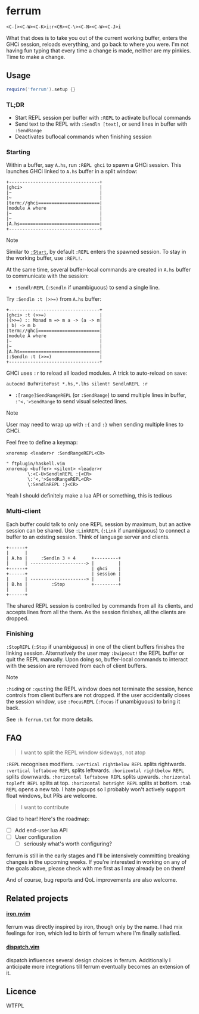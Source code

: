 # ferrum

    <C-[><C-W><C-K>i:r<CR><C-\><C-N><C-W><C-J>i

What that does is to take you out of the current working buffer,
enters the GHCi session, reloads everything, and go back to where you were.
I'm not having fun typing that every time a change is made,
neither are my pinkies. Time to make a change.

## Usage

```lua
require('ferrum').setup {}
```

### TL;DR

- Start REPL session per buffer with `:REPL`  to activate buflocal commands
- Send text to the REPL with `:Sendln [text]`, or send lines in buffer with `:SendRange`
- Deactivates buflocal commands when finishing session

### Starting

Within a buffer, say `A.hs`, run `:REPL ghci` to spawn a GHCi session.
This launches GHCi linked to `A.hs` buffer in a split window:


    +----------------------------------+
    |ghci>                             |
    |~                                 |
    |~                                 |
    |term://ghci=======================|
    |module A where                    |
    |~                                 |
    |~                                 |
    |A.hs==============================|
    +----------------------------------+

> [!NOTE]
> Similar to [`:Start`](https://github.com/tpope/vim-dispatch),
> by default `:REPL` enters the spawned session.
> To stay in the working buffer, use `:REPL!`.

At the same time, several buffer-local commands are created in `A.hs` buffer
to communicate with the session:

- `:SendlnREPL` (`:Sendln` if unambiguous) to send a single line.

Try `:Sendln :t (>>=)` from `A.hs` buffer:

    +----------------------------------+
    |ghci> :t (>>=)                    |
    |(>>=) :: Monad m => m a -> (a -> m|
    | b) -> m b                        |
    |term://ghci=======================|
    |module A where                    |
    |~                                 |
    |~                                 |
    |A.hs==============================|
    |:Sendln :t (>>=)                  |
    +----------------------------------+

GHCi uses `:r` to reload all loaded modules. A trick to auto-reload on save:

```vim
autocmd BufWritePost *.hs,*.lhs silent! SendlnREPL :r
```

- `:[range]SendRangeREPL` (or `:SendRange`) to send multiple lines in buffer,
  `:'<,'>SendRange` to send visual selected lines.

> [!NOTE]
> User may need to wrap up with `:{` and `:}` when sending multiple lines to GHCi.

Feel free to define a keymap:

```vim
xnoremap <leader>r :SendRangeREPL<CR>
```
```vim
" ftplugin/haskell.vim
xnoremap <buffer> <silent> <leader>r 
        \:<C-U>SendlnREPL :{<CR>
        \:'<,'>SendRangeREPL<CR>
        \:SendlnREPL :}<CR>
```

Yeah I should definitely make a lua API or something, this is tedious

### Multi-client

Each buffer could talk to only one REPL session by maximum,
but an active session can be shared.
Use `:LinkREPL` (`:Link` if unambiguous) to connect a buffer to an
existing session. Think of language server and clients.

    +------+
    |      |           
    | A.hs |     :Sendln 3 + 4      +---------+ 
    |      | ---------------------> |         |  
    +------+                        | ghci    |  
    +------+                        | session |  
    |      | ---------------------> |         |
    | B.hs |         :Stop          +---------+  
    |      |    
    +------+

The shared REPL session is controlled by commands from all its clients,
and accepts lines from all the them.
As the session finishes, all the clients are dropped.

### Finishing

`:StopREPL` (`:Stop` if unambiguous) in one of the client buffers finishes the linking session. 
Alternatively the user may `:bwipeout!` the REPL buffer or quit the REPL manually.
Upon doing so, buffer-local commands to interact with the session are removed from each of client buffers.

> [!NOTE]
> `:hid`ing or `:quit`ing the REPL window does not terminate the session,
> hence controls from client buffers are not dropped.
> If the user accidentally closes the session window,
> use `:FocusREPL` (`:Focus` if unambiguous) to bring it back.

See `:h ferrum.txt` for more details.

## FAQ

> I want to split the REPL window sideways, not atop

`:REPL` recognises modifiers.
`:vertical rightbelow REPL` splits rightwards. `:vertical leftabove REPL` splits leftwards.
`:horizontal rightbelow REPL` splits downwards. `:horizontal leftabove REPL` splits upwards.
`:horizontal topleft REPL` splits at top. `:horizontal botright REPL` splits at bottom.
`:tab REPL` opens a new tab.
I hate popups so I probably won't actively support float windows,
but PRs are welcome.

> I want to contribute

Glad to hear! Here's the roadmap:

- [ ] Add end-user lua API
- [ ] User configuration
    - [ ] seriously what's worth configuring?

ferrum is still in the early stages
and I'll be intensively committing
breaking changes in the upcoming weeks.
If you're interested in working on any of the goals above,
please check with me first as I may already be on them!

And of course, bug reports and QoL improvements are also welcome.

## Related projects

#### [iron.nvim](https://github.com/Vigemus/iron.nvim)

ferrum was directly inspired by iron, though only by the name.
I had mix feelings for iron, which led to birth of ferrum
where I'm finally satisfied.

#### [dispatch.vim](https://github.com/tpope/vim-dispatch)

dispatch influences several design choices in ferrum.
Additionally I anticipate more integrations
till ferrum eventually becomes an extension of it.

## Licence

WTFPL
